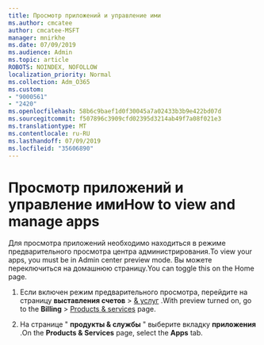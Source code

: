 ```yaml
---
title: Просмотр приложений и управление ими
ms.author: cmcatee
author: cmcatee-MSFT
manager: mnirkhe
ms.date: 07/09/2019
ms.audience: Admin
ms.topic: article
ROBOTS: NOINDEX, NOFOLLOW
localization_priority: Normal
ms.collection: Adm_O365
ms.custom:
- "9000561"
- "2420"
ms.openlocfilehash: 58b6c9baef1d0f30045a7a02433b3b9e422bd07d
ms.sourcegitcommit: f507896c3909cfd02395d3214ab49f7a08f021e3
ms.translationtype: MT
ms.contentlocale: ru-RU
ms.lasthandoff: 07/09/2019
ms.locfileid: "35606890"
---
```

# <a name="how-to-view-and-manage-apps"></a><span data-ttu-id="8ea1c-102">Просмотр приложений и управление ими</span><span class="sxs-lookup"><span data-stu-id="8ea1c-102">How to view and manage apps</span></span>

<span data-ttu-id="8ea1c-103">Для просмотра приложений необходимо находиться в режиме предварительного просмотра центра администрирования.</span><span class="sxs-lookup"><span data-stu-id="8ea1c-103">To view your apps, you must be in Admin center preview mode.</span></span>  <span data-ttu-id="8ea1c-104">Вы можете переключиться на домашнюю страницу.</span><span class="sxs-lookup"><span data-stu-id="8ea1c-104">You can toggle this on the Home page.</span></span>  

1. <span data-ttu-id="8ea1c-105">Если включен режим предварительного просмотра, перейдите на страницу **выставления счетов** > [& услуг](https://go.microsoft.com/fwlink/p/?linkid=842054) .</span><span class="sxs-lookup"><span data-stu-id="8ea1c-105">With preview turned on, go to the **Billing** > [Products & services](https://go.microsoft.com/fwlink/p/?linkid=842054) page.</span></span>

2. <span data-ttu-id="8ea1c-106">На странице " **продукты & службы** " выберите вкладку **приложения** .</span><span class="sxs-lookup"><span data-stu-id="8ea1c-106">On the **Products & Services** page, select the **Apps** tab.</span></span>